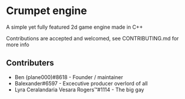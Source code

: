 # Crumpet engine

A simple yet fully featured 2d game engine made in C++

Contributions are accepted and welcomed, see CONTRIBUTING.md for more info

## Contributers
- Ben (plane000)#8618 - Founder / maintainer
- Balexander#6597 - Excecutive producer overlord of all
- Lyra Ceralandaria Vesara Rogers™#1114 - The big gay
